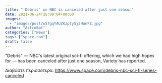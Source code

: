 ```yaml
---
title: "'Debris' on NBC is canceled after just one season"
date: 2021-06-24T18:09:04+00:00
images:
  - "images/post/w57gqYAUZKzptySj2HunFZ.jpg"
author: "AstroBot"
categories: ["News"]
tags: ["space.com"]
draft: false
---
```


"Debris" — NBC's latest original sci-fi offering, which we had high hopes for — has been canceled after just one season, Variety has reported. 

Διαβάστε περισσότερα: https://www.space.com/debris-nbc-sci-fi-series-canceled
